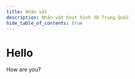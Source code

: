 ```yaml
---
title: Nhân vật 
description: Nhân vật hoạt hình 3D Trung Quốc
hide_table_of_contents: true
---
```


# Hello

How are you?